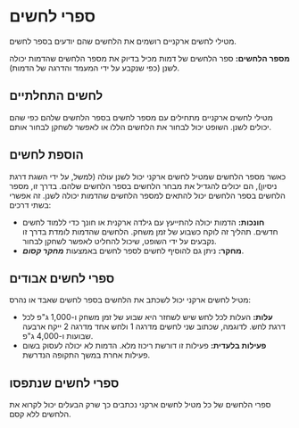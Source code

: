 # ספרי לחשים

מטילי לחשים ארקניים רושמים את הלחשים שהם יודעים בספר לחשים.

**מספר הלחשים:** ספר הלחשים של דמות מכיל בדיוק את מספר הלחשים שהדמות יכולה לשנן (כפי שנקבע על ידי המעמד והדרגה של הדמות).

## לחשים התחלתיים

מטילי לחשים ארקניים מתחילים עם מספר לחשים בספר הלחשים שלהם כפי שהם יכולים לשנן. השופט יכול לבחור את הלחשים הללו או לאפשר לשחקן לבחור אותם.

## הוספת לחשים

כאשר מספר הלחשים שמטיל לחשים ארקני יכול לשנן עולה (למשל, על ידי השגת דרגת ניסיון), הם יכולים להגדיל את מבחר הלחשים בספר הלחשים שלהם. בדרך זו, מספר הלחשים בספר הלחשים יכול להתאים למספר הלחשים שהדמות יכולה לשנן. זה אפשרי בשתי דרכים:

- **חונכות:** הדמות יכולה להתייעץ עם גילדה ארקנית או חונך כדי ללמוד לחשים חדשים. תהליך זה לוקח כשבוע של זמן משחק. הלחשים שהדמות לומדת בדרך זו נקבעים על ידי השופט, שיכול להחליט לאפשר לשחקן לבחור.
- **מחקר:** ניתן גם להוסיף לחשים לספר לחשים באמצעות ***מחקר קסום***.

## ספרי לחשים אבודים

מטיל לחשים ארקני יכול לשכתב את הלחשים בספר לחשים שאבד או נהרס:

- **עלות:** העלות לכל לחש שיש לשחזר היא שבוע של זמן משחק ו-1,000 ג"פ לכל דרגת לחש. לדוגמה, שכתוב שני לחשים מדרגה 1 ולחש אחד מדרגה 2 ייקח ארבעה שבועות ו-4,000 ג"פ.
- **פעילות בלעדית:** פעילות זו דורשת ריכוז מלא. הדמות לא יכולה לעסוק בשום פעילות אחרת במשך התקופה הנדרשת.

## ספרי לחשים שנתפסו

ספרי הלחשים של כל מטיל לחשים ארקני נכתבים כך שרק הבעלים יכול לקרוא את הלחשים ללא קסם.